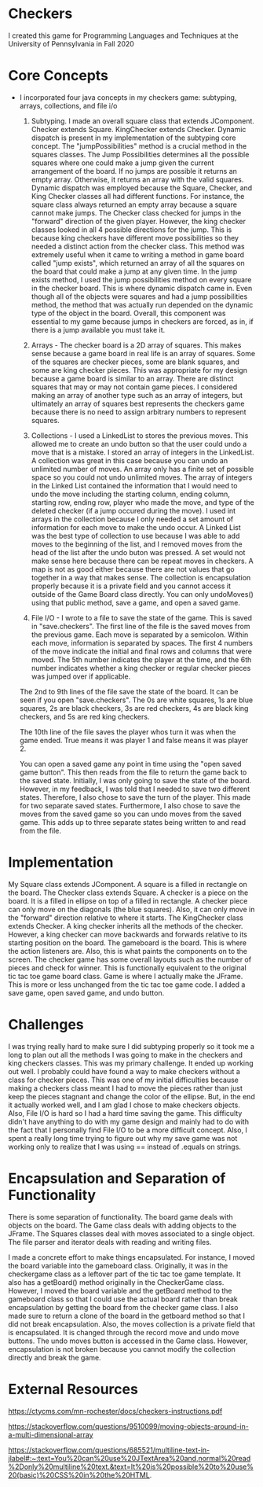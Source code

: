 # Checkers

I created this game for Programming Languages and Techniques at the University of Pennsylvania in Fall 2020

# Core Concepts

- I incorporated four java concepts in my checkers game: subtyping, arrays, collections, and file i/o

  1. Subtyping. I made an overall square class that extends JComponent. Checker extends Square. KingChecker extends Checker. 
  Dynamic dispatch is present in my implementation of the subtyping core concept. 
  The "jumpPossibilities" method is a crucial method in the squares classes. The Jump Possibilities determines all the possible
  squares where one could make a jump given the current arrangement of the board. If no jumps are possible it returns an empty array. 
  Otherwise, it returns an array with the valid squares. Dynamic dispatch was employed because the Square, Checker, and King Checker
  classes all had different functions. For instance, the square class always returned an empty array because a square
  cannot make jumps. The Checker class checked for jumps in the "forward" direction of the given player. However,
  the king checker classes looked in all 4 possible directions for the jump. This is because king checkers have different move
  possibilities so they needed a distinct action from the checker class. This method was extremely useful when it came
  to writing a method in game board called "jump exists", which returned an array of all the squares on the board
  that could make a jump at any given time. In the jump exists method, I used the jump possibilities method on every square
  in the checker board. This is where dynamic dispatch came in. Even though all of the objects were squares and had a jump possibilities
  method, the method that was actually run depended on the dynamic type of the object in the board.
  Overall, this component was essential to my game because jumps in checkers are forced, as in, if there is a jump
  available you must take it.

  2. Arrays - The checker board is a 2D array of squares. This makes sense because a game board in real life is an array of squares.
  Some of the squares are checker pieces, some are blank squares, and some are king checker pieces.
  This was appropriate for my design because a game board is similar to an array. There are distinct squares that may
  or may not contain game pieces. I considered making an array of another type such as an array of integers, but ultimately 
  an array of squares best represents the checkers game because there is no need to assign arbitrary numbers to represent squares.

  3. Collections - I used a LinkedList to stores the previous moves. This allowed me to create an undo
  button so that the user could undo a move that is a mistake. I stored an array of integers in the LinkedList.
  A collection was great in this case because you can undo an unlimited number of moves. An array only has a finite set 
  of possible space so you could not undo unlimited moves. 
  The array of integers in the Linked List
  contained the information that I would need to undo the move including the starting column, 
  ending column, starting row, ending row, player who made the move, and type of the deleted checker (if a 
  jump occured during the move). I used int arrays in the collection because I only needed a set amount of information for each move
  to make the undo occur. 
  A Linked List was the best type of collection to use because I was able to add
  moves to the beginning of the list, and I removed moves from the head of the list after the undo buton was pressed.
  A set would not make sense here because there can be repeat moves in checkers. A map is not as good either because 
  there are not values that go together in a way that makes sense. The collection is encapsulation properly because 
  it is a private field and you cannot access it outside of the Game Board class directly. You can only undoMoves()
  using that public method, save a game, and open a saved game.

  4. File I/O - I wrote to a file to save the state of the game. This is saved in "save.checkers".
  The first line of the file is the saved moves from the previous game. Each move is separated by a semicolon.
  Within each move, information is separated by spaces. The first 4 numbers of the move indicate the initial and final
  rows and columns that were moved. The 5th number indicates the player at the time, and the 6th number indicates whether 
  a king checker or regular checker pieces was jumped over if applicable. 
  
  The 2nd to 9th lines of the file save the state of the board. It can be seen if you open "save.checkers". 
  The 0s are white squares, 1s are blue squares, 2s are black checkers, 3s are red checkers, 4s are black king checkers,
  and 5s are red king checkers.
  
  The 10th line of the file saves the player whos turn it was when the game ended. True means it was player 1 and false
  means it was player 2. 
  
  You can open a saved game any point in time using the "open saved game button". This then reads from the file to return the game
  back to the saved state. Initially, I was only going to save the state of the board. However, in my feedback, I was told that I needed to save
  two different states. Therefore, I also chose to save the turn of the player. This made for two separate saved states. 
  Furthermore, I also chose to save the moves from the saved game so you can undo moves from the saved game. This adds
  up to three separate states being written to and read from the file. 

# Implementation

My Square class extends JComponent. A square is a filled in rectangle on the board. 
The Checker class extends Square. A checker is a piece on the board. It is a filled in ellipse on top of a filled in rectangle.
A checker piece can only move on the diagonals (the blue squares). Also, it can only move in the "forward" direction relative to
where it starts.
The KingChecker class extends Checker. A king checker inherits all the methods of the checker. However, a king checker can move backwards
and forwards relative to its starting position on the board. 
The gameboard is the board. This is where the action listeners are. Also, this is what paints the components on to the screen.
The checker game has some overall layouts such as the number of pieces and check for winner. This is functionally equivalent to the original
tic tac toe game board class.
Game is where I actually make the JFrame. This is more or less unchanged from the tic tac toe game code. I added a save game, open saved game, 
and undo button.


# Challenges 
  I was trying really hard to make sure I did subtyping properly so it took me a long to plan out all the methods I was going to make
  in the checkers and king checkers classes. This was my primary challenge. It ended up working out well. 
  I probably could have found a way to make checkers without a class for checker pieces. This was one of my initial difficulties because
  making a checkers class meant I had to move the pieces rather than just keep the pieces stagnant and change the color of the ellipse. 
  But, in the end it actually worked well, and I am glad I chose to make checkers objects.
  Also, File I/O is hard so I had a hard time saving the game. This difficulty didn't have anything to do with my game design and mainly 
  had to do with the fact that I personally find File I/O to be a more difficult concept. Also, I spent a really long time
  trying to figure out why my save game was not working only to realize that I was using == instead of .equals on strings.

# Encapsulation and Separation of Functionality
  
  There is some separation of functionality. The board game deals with objects on the board. The Game class
  deals with adding objects to the JFrame. The Squares classes deal with moves associated to a single object.
  The file parser and iterator deals with reading and writing files. 
  
  I made a concrete effort to make things encapsulated.
  For instance, I moved the board variable into the gameboard class. Originally, it was in the checkergame class
  as a leftover part of the tic tac toe game template. It also has a getBoard() method originally in the CheckerGame class.
  However, I moved the board variable and the getBoard method to the gameboard class so that I could use the actual board rather than
  break encapsulation by getting the board from the checker game class. I also made sure to return a clone of the board
  in the getboard method so that I did not break encapsulation.
  Also, the moves collection is a private field that is encapsulated. It is changed through the record move and undo move
  buttons. The undo moves button is accessed in the Game class.
  However, encapsulation is not broken because
  you cannot modify the collection directly and break the game.

# External Resources
  
  https://ctycms.com/mn-rochester/docs/checkers-instructions.pdf

  https://stackoverflow.com/questions/9510099/moving-objects-around-in-a-multi-dimensional-array
  
  https://stackoverflow.com/questions/685521/multiline-text-in-jlabel#:~:text=You%20can%20use%20JTextArea%20and,normal%20read%2Donly%20multiline%20text.&text=It%20is%20possible%20to%20use%20(basic)%20CSS%20in%20the%20HTML.
  
